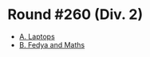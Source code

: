 # Round #260 (Div. 2)

* [A. Laptops][]
* [B. Fedya and Maths][]

[A. Laptops]:         http://codeforces.com/contest/456/problem/A
[B. Fedya and Maths]: http://codeforces.com/contest/456/problem/B
